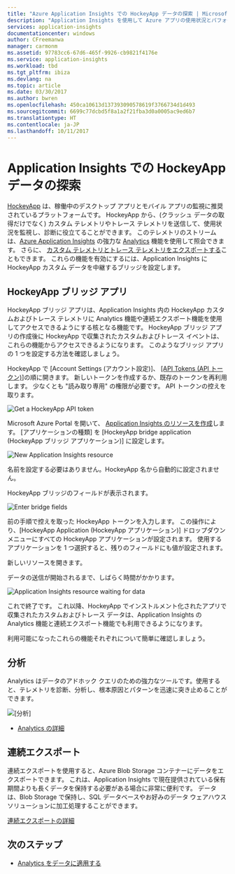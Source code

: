 ```yaml
---
title: "Azure Application Insights での HockeyApp データの探索 | Microsoft Docs"
description: "Application Insights を使用して Azure アプリの使用状況とパフォーマンスを分析します。"
services: application-insights
documentationcenter: windows
author: CFreemanwa
manager: carmonm
ms.assetid: 97783cc6-67d6-465f-9926-cb9821f4176e
ms.service: application-insights
ms.workload: tbd
ms.tgt_pltfrm: ibiza
ms.devlang: na
ms.topic: article
ms.date: 03/30/2017
ms.author: bwren
ms.openlocfilehash: 450ca10613d137393090578619f3766734d1d493
ms.sourcegitcommit: 6699c77dcbd5f8a1a2f21fba3d0a0005ac9ed6b7
ms.translationtype: HT
ms.contentlocale: ja-JP
ms.lasthandoff: 10/11/2017
---
```

# <a name="exploring-hockeyapp-data-in-application-insights"></a>Application Insights での HockeyApp データの探索
[HockeyApp](https://azure.microsoft.com/services/hockeyapp/) は、稼働中のデスクトップ アプリとモバイル アプリの監視に推奨されているプラットフォームです。 HockeyApp から、(クラッシュ データの取得だけでなく) カスタム テレメトリやトレース テレメトリを送信して、使用状況を監視し、診断に役立てることができます。 このテレメトリのストリームは、[Azure Application Insights](app-insights-overview.md) の強力な [Analytics](app-insights-analytics.md) 機能を使用して照会できます。 さらに、 [カスタム テレメトリとトレース テレメトリをエクスポートする](app-insights-export-telemetry.md)こともできます。 これらの機能を有効にするには、Application Insights に HockeyApp カスタム データを中継するブリッジを設定します。

## <a name="the-hockeyapp-bridge-app"></a>HockeyApp ブリッジ アプリ
HockeyApp ブリッジ アプリは、Application Insights 内の HockeyApp カスタムおよびトレース テレメトリに Analytics 機能や連続エクスポート機能を使用してアクセスできるようにする核となる機能です。 HockeyApp ブリッジ アプリの作成後に HockeyApp で収集されたカスタムおよびトレース イベントは、これらの機能からアクセスできるようになります。 このようなブリッジ アプリの 1 つを設定する方法を確認しましょう。

HockeyApp で [Account Settings (アカウント設定)]、 [[API Tokens (API トークン)]](https://rink.hockeyapp.net/manage/auth_tokens)の順に開きます。 新しいトークンを作成するか、既存のトークンを再利用します。 少なくとも "読み取り専用" の権限が必要です。 API トークンの控えを取ります。

![Get a HockeyApp API token](./media/app-insights-hockeyapp-bridge-app/01.png)

Microsoft Azure Portal を開いて、 [Application Insights のリソースを作成](app-insights-create-new-resource.md)します。 [アプリケーションの種類] を [HockeyApp bridge application (HockeyApp ブリッジ アプリケーション)] に設定します。

![New Application Insights resource](./media/app-insights-hockeyapp-bridge-app/02.png)

名前を設定する必要はありません。HockeyApp 名から自動的に設定されません。

HockeyApp ブリッジのフィールドが表示されます。 

![Enter bridge fields](./media/app-insights-hockeyapp-bridge-app/03.png)

前の手順で控えを取った HockeyApp トークンを入力します。 この操作により、[HockeyApp Application (HockeyApp アプリケーション)] ドロップダウン メニューにすべての HockeyApp アプリケーションが設定されます。 使用するアプリケーションを 1 つ選択すると、残りのフィールドにも値が設定されます。 

新しいリソースを開きます。 

データの送信が開始されるまで、しばらく時間がかかります。

![Application Insights resource waiting for data](./media/app-insights-hockeyapp-bridge-app/04.png)

これで終了です。 これ以降、HockeyApp でインストルメント化されたアプリで収集されたカスタムおよびトレース データは、Application Insights の Analytics 機能と連続エクスポート機能でも利用できるようになります。

利用可能になったこれらの機能それぞれについて簡単に確認しましょう。

## <a name="analytics"></a>分析
Analytics はデータのアドホック クエリのための強力なツールです。使用すると、テレメトリを診断、分析し、根本原因とパターンを迅速に突き止めることができます。

![[分析]](./media/app-insights-hockeyapp-bridge-app/05.png)

* [Analytics の詳細](app-insights-analytics-tour.md)

## <a name="continuous-export"></a>連続エクスポート
連続エクスポートを使用すると、Azure Blob Storage コンテナーにデータをエクスポートできます。 これは、Application Insights で現在提供されている保有期間よりも長くデータを保持する必要がある場合に非常に便利です。 データは、Blob Storage で保持し、SQL データベースやお好みのデータ ウェアハウス ソリューションに加工処理することができます。

[連続エクスポートの詳細](app-insights-export-telemetry.md)

## <a name="next-steps"></a>次のステップ
* [Analytics をデータに適用する](app-insights-analytics-tour.md)

